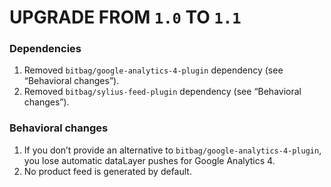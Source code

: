# UPGRADE FROM `1.0` TO `1.1`

### Dependencies

1. Removed `bitbag/google-analytics-4-plugin` dependency (see “Behavioral changes”).
2. Removed `bitbag/sylius-feed-plugin` dependency (see “Behavioral changes”).

### Behavioral changes

1.  If you don’t provide an alternative to `bitbag/google-analytics-4-plugin`, you lose automatic dataLayer pushes for Google Analytics 4.
2. No product feed is generated by default.
